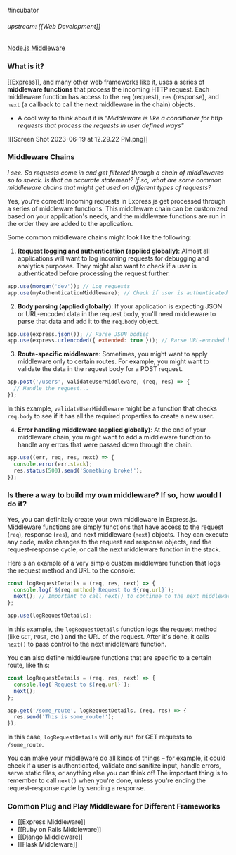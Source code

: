 #incubator 
###### upstream: [[Web Development]]

[Node.js Middleware](https://www.youtube.com/watch?v=_GJKAs7A0_4&ab_channel=TheNetNinja)

### What is it? 

[[Express]], and many other web frameworks like it, uses a series of **middleware functions** that process the incoming HTTP request. Each middleware function has access to the `req` (request), `res` (response), and `next` (a callback to call the next middleware in the chain) objects.


- A cool way to think about it is *"Middleware is like a conditioner for http requests that process the requests in user defined ways"*

![[Screen Shot 2023-06-19 at 12.29.22 PM.png]]
### Middleware Chains 

*I see. So requests come in and get filtered through a chain of middlewares so to speak. Is that an accurate statement? If so, what are some common middleware chains that might get used on different types of requests?*

Yes, you're correct! Incoming requests in Express.js get processed through a series of middleware functions. This middleware chain can be customized based on your application's needs, and the middleware functions are run in the order they are added to the application.

Some common middleware chains might look like the following:

1.  **Request logging and authentication (applied globally)**: Almost all applications will want to log incoming requests for debugging and analytics purposes. They might also want to check if a user is authenticated before processing the request further.
```js
app.use(morgan('dev')); // Log requests
app.use(myAuthenticationMiddleware); // Check if user is authenticated
```

2.  **Body parsing (applied globally)**: If your application is expecting JSON or URL-encoded data in the request body, you'll need middleware to parse that data and add it to the `req.body` object.
```js
app.use(express.json()); // Parse JSON bodies
app.use(express.urlencoded({ extended: true })); // Parse URL-encoded bodies
```

3.  **Route-specific middleware**: Sometimes, you might want to apply middleware only to certain routes. For example, you might want to validate the data in the request body for a POST request.
```js
app.post('/users', validateUserMiddleware, (req, res) => { 
  // Handle the request...
});
```

In this example, `validateUserMiddleware` might be a function that checks `req.body` to see if it has all the required properties to create a new user.

4.  **Error handling middleware (applied globally)**: At the end of your middleware chain, you might want to add a middleware function to handle any errors that were passed down through the chain.
```js
app.use((err, req, res, next) => {
  console.error(err.stack);
  res.status(500).send('Something broke!');
});
```

### Is there a way to build my own middleware? If so, how would I do it?

Yes, you can definitely create your own middleware in Express.js. Middleware functions are simply functions that have access to the request (`req`), response (`res`), and next middleware (`next`) objects. They can execute any code, make changes to the request and response objects, end the request-response cycle, or call the next middleware function in the stack.

Here's an example of a very simple custom middleware function that logs the request method and URL to the console:

```javascript
const logRequestDetails = (req, res, next) => {
  console.log(`${req.method} Request to ${req.url}`);
  next(); // Important to call next() to continue to the next middleware
};

app.use(logRequestDetails);
```

In this example, the `logRequestDetails` function logs the request method (like `GET`, `POST`, etc.) and the URL of the request. After it's done, it calls `next()` to pass control to the next middleware function.

You can also define middleware functions that are specific to a certain route, like this:

```javascript
const logRequestDetails = (req, res, next) => {
  console.log(`Request to ${req.url}`);
  next();
};

app.get('/some_route', logRequestDetails, (req, res) => {
  res.send('This is some_route!');
});
```

In this case, `logRequestDetails` will only run for GET requests to `/some_route`.

You can make your middleware do all kinds of things – for example, it could check if a user is authenticated, validate and sanitize input, handle errors, serve static files, or anything else you can think of! The important thing is to remember to call `next()` when you're done, unless you're ending the request-response cycle by sending a response.
### Common Plug and Play Middleware for Different Frameworks 
- [[Express Middleware]]
- [[Ruby on Rails Middleware]]
- [[Django Middleware]]
- [[Flask Middleware]]

